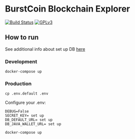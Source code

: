 # BurstCoin Blockchain Explorer

[![Build Status](https://travis-ci.com/llybin/burst_explorer.svg?branch=master)](https://travis-ci.com/llybin/burst_explorer)
[![GPLv3](https://img.shields.io/badge/license-GPLv3-blue.svg)](LICENSE)

## How to run

See additional info about set up DB [here](java_wallet)

### Development

`docker-compose up`

### Production

`cp .env.default .env`

Configure your .env:

```
DEBUG=False
SECRET_KEY= set up
DB_DEFAULT_URL= set up
DB_JAVA_WALLET_URL= set up
```

`docker-compose up`
